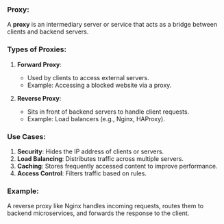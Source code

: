 ### **Proxy:**

A **proxy** is an intermediary server or service that acts as a bridge between clients and backend servers.

### Types of Proxies:

1. **Forward Proxy**:
    
    - Used by clients to access external servers.
    - Example: Accessing a blocked website via a proxy.
2. **Reverse Proxy**:
    
    - Sits in front of backend servers to handle client requests.
    - Example: Load balancers (e.g., Nginx, HAProxy).

### Use Cases:

1. **Security**: Hides the IP address of clients or servers.
2. **Load Balancing**: Distributes traffic across multiple servers.
3. **Caching**: Stores frequently accessed content to improve performance.
4. **Access Control**: Filters traffic based on rules.

### Example:

A reverse proxy like Nginx handles incoming requests, routes them to backend microservices, and forwards the response to the client.